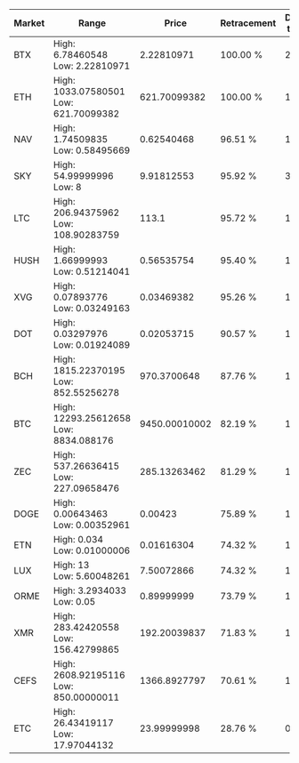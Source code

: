| Market | Range | Price| Retracement | Doubles to 50% |
| --- | --- | --- | --- | --- |
| BTX | High: 6.78460548<br />Low: 2.22810971 | 2.22810971 | 100.00 % | 2.02 |
| ETH | High: 1033.07580501<br />Low: 621.70099382 | 621.70099382 | 100.00 % | 1.33 |
| NAV | High: 1.74509835<br />Low: 0.58495669 | 0.62540468 | 96.51 % | 1.86 |
| SKY | High: 54.99999996<br />Low: 8 | 9.91812553 | 95.92 % | 3.18 |
| LTC | High: 206.94375962<br />Low: 108.90283759 | 113.1 | 95.72 % | 1.40 |
| HUSH | High: 1.66999993<br />Low: 0.51214041 | 0.56535754 | 95.40 % | 1.93 |
| XVG | High: 0.07893776<br />Low: 0.03249163 | 0.03469382 | 95.26 % | 1.61 |
| DOT | High: 0.03297976<br />Low: 0.01924089 | 0.02053715 | 90.57 % | 1.27 |
| BCH | High: 1815.22370195<br />Low: 852.55256278 | 970.3700648 | 87.76 % | 1.37 |
| BTC | High: 12293.25612658<br />Low: 8834.088176 | 9450.00010002 | 82.19 % | 1.12 |
| ZEC | High: 537.26636415<br />Low: 227.09658476 | 285.13263462 | 81.29 % | 1.34 |
| DOGE | High: 0.00643463<br />Low: 0.00352961 | 0.00423 | 75.89 % | 1.18 |
| ETN | High: 0.034<br />Low: 0.01000006 | 0.01616304 | 74.32 % | 1.36 |
| LUX | High: 13<br />Low: 5.60048261 | 7.50072866 | 74.32 % | 1.24 |
| ORME | High: 3.2934033<br />Low: 0.05 | 0.89999999 | 73.79 % | 1.86 |
| XMR | High: 283.42420558<br />Low: 156.42799865 | 192.20039837 | 71.83 % | 1.14 |
| CEFS | High: 2608.92195116<br />Low: 850.00000011 | 1366.8927797 | 70.61 % | 1.27 |
| ETC | High: 26.43419117<br />Low: 17.97044132 | 23.99999998 | 28.76 % | 0.00 |
